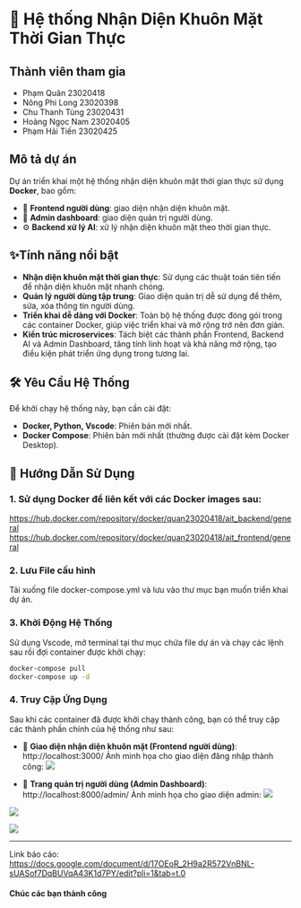 # 🚀 Hệ thống Nhận Diện Khuôn Mặt Thời Gian Thực


## Thành viên tham gia
- Phạm Quân 23020418
- Nông Phi Long 23020398
- Chu Thanh Tùng 23020431
- Hoàng Ngọc Nam 23020405
- Phạm Hải Tiến 23020425


## Mô tả dự án 
Dự án triển khai một hệ thống nhận diện khuôn mặt thời gian thực sử dụng **Docker**, bao gồm:
- 👤 **Frontend người dùng**: giao diện nhận diện khuôn mặt.
- 🔐 **Admin dashboard**: giao diện quản trị người dùng.
- ⚙️ **Backend xử lý AI**: xử lý nhận diện khuôn mặt theo thời gian thực.


## ✨Tính năng nổi bật
- **Nhận diện khuôn mặt thời gian thực**: Sử dụng các thuật toán tiên tiến để nhận diện khuôn mặt nhanh chóng.
- **Quản lý người dùng tập trung**: Giao diện quản trị dễ sử dụng để thêm, sửa, xóa thông tin người dùng.
- **Triển khai dễ dàng với Docker**: Toàn bộ hệ thống được đóng gói trong các container Docker, giúp việc triển khai và mở rộng trở nên đơn giản.
- **Kiến trúc microservices**: Tách biệt các thành phần Frontend, Backend AI và Admin Dashboard, tăng tính linh hoạt và khả năng mở rộng, tạo điều kiện phát triển ứng dụng trong tương lai.


## 🛠️ Yêu Cầu Hệ Thống
Để khởi chạy hệ thống này, bạn cần cài đặt:
- **Docker, Python, Vscode**: Phiên bản mới nhất.
- **Docker Compose**: Phiên bản mới nhất (thường được cài đặt kèm Docker Desktop).


## 🧾 Hướng Dẫn Sử Dụng
### 1. Sử dụng Docker để liên kết với các Docker images sau:
https://hub.docker.com/repository/docker/quan23020418/ait_backend/general
https://hub.docker.com/repository/docker/quan23020418/ait_frontend/general


### 2. Lưu File cấu hình
Tải xuống file docker-compose.yml và lưu vào thư mục bạn muốn triển khai dự án.

### 3. Khởi Động Hệ Thống
Sử dụng Vscode, mở terminal tại thư mục chứa file dự án và chạy các lệnh sau rồi đợi container được khởi chạy:

```bash
docker-compose pull
docker-compose up -d
```


### 4. Truy Cập Ứng Dụng
Sau khi các container đã được khởi chạy thành công, bạn có thể truy cập các thành phần chính của hệ thống như sau:

- 👤 **Giao diện nhận diện khuôn mặt (Frontend người dùng)**:  
  http://localhost:3000/
Ảnh minh họa cho giao diện đăng nhập thành công:
![](https://raw.githubusercontent.com/TubVP/test/0970bbd61e0ad602880bf202ada73e8a1a06737d/z6638264116089_dfffc63da4a6f0e579e808cd278ec2be.jpg)

- 🔐 **Trang quản trị người dùng (Admin Dashboard)**:  
  http://localhost:8000/admin/
Ảnh minh họa cho giao diện admin:
![](https://raw.githubusercontent.com/TubVP/test/0970bbd61e0ad602880bf202ada73e8a1a06737d/z6638264116079_dda5dd4dcedb4cb6644f64c5293ed8a5.jpg)

![](https://raw.githubusercontent.com/TubVP/test/0970bbd61e0ad602880bf202ada73e8a1a06737d/z6638264116088_2e00fb0117ffec14d49bb96d6bf82235.jpg)

![](https://raw.githubusercontent.com/TubVP/test/0970bbd61e0ad602880bf202ada73e8a1a06737d/z6638264116124_7b9765f90c27176acb9b09a9d43d440f.jpg)

---
Link báo cáo: https://docs.google.com/document/d/17OEoR_2H9a2R572VnBNL-sUASof7DqBUVqA43K1d7PY/edit?pli=1&tab=t.0
#### Chúc các bạn thành công
